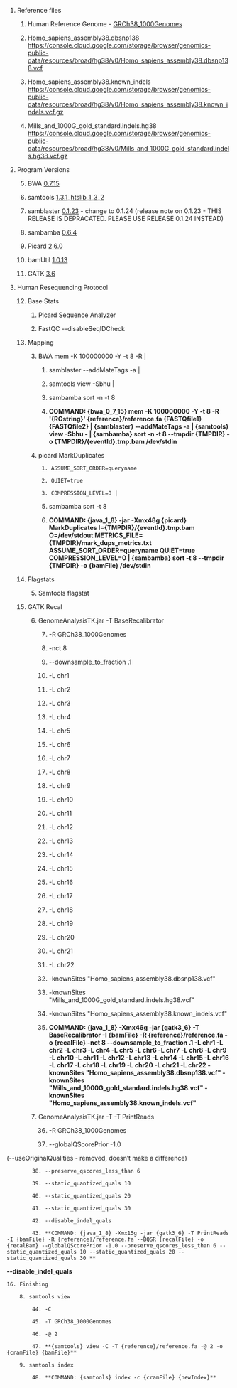1. Reference files

    1. Human Reference Genome - [GRCh38_1000Genomes](http://sourceforge.net/projects/bio-bwa/files/bwakit/bwakit-0.7.11_x64-linux.tar.bz2/download)

    2. Homo_sapiens_assembly38.dbsnp138 https://console.cloud.google.com/storage/browser/genomics-public-data/resources/broad/hg38/v0/Homo_sapiens_assembly38.dbsnp138.vcf

    3. Homo_sapiens_assembly38.known_indels https://console.cloud.google.com/storage/browser/genomics-public-data/resources/broad/hg38/v0/Homo_sapiens_assembly38.known_indels.vcf.gz

    4. Mills_and_1000G_gold_standard.indels.hg38 https://console.cloud.google.com/storage/browser/genomics-public-data/resources/broad/hg38/v0/Mills_and_1000G_gold_standard.indels.hg38.vcf.gz

2. Program Versions

    5. BWA [0.7.15](https://sourceforge.net/projects/bio-bwa/files/bwa-0.7.15.tar.bz2/download)

    6. samtools [1.3.1_htslib_1_3_2](https://sourceforge.net/projects/samtools/)

    7. samblaster [0.1.23](https://github.com/GregoryFaust/samblaster) - change to 0.1.24 (release note on 0.1.23 - THIS RELEASE IS DEPRACATED. PLEASE USE RELEASE 0.1.24 INSTEAD)

    8. sambamba [0.6.4](https://github.com/lomereiter/sambamba/releases)

    9. Picard [2.6.0](https://github.com/broadinstitute/picard/releases/tag/2.6.0)

    10. bamUtil [1.0.13](https://github.com/statgen/bamUtil/releases/tag/v1.0.13)

    11. GATK [3.6](https://software.broadinstitute.org/gatk/download/)

3. Human Resequencing Protocol

    12. Base Stats

        1. Picard Sequence Analyzer

        2. FastQC --disableSeqIDCheck

    13. Mapping

        3. BWA mem -K 100000000 -Y -t 8 -R |

            1. samblaster --addMateTags -a |

            2. samtools view -Sbhu |

            3. sambamba sort -n -t 8

            4. **COMMAND: {bwa_0_7_15} mem -K 100000000 -Y -t 8 -R '{RGstring}' {reference}/reference.fa {FASTQfile1} {FASTQfile2} | {samblaster} --addMateTags -a | {samtools} view -Sbhu - | {sambamba} sort -n -t 8 --tmpdir {TMPDIR} -o {TMPDIR}/{eventId}.tmp.bam /dev/stdin**

        4. picard MarkDuplicates 

                1. ASSUME_SORT_ORDER=queryname 

                2. QUIET=true 

                3. COMPRESSION_LEVEL=0 |

            5. sambamba sort -t 8

            6. **COMMAND: {java_1_8} -jar -Xmx48g {picard} MarkDuplicates I={TMPDIR}/{eventId}.tmp.bam O=/dev/stdout METRICS_FILE={TMPDIR}/mark_dups_metrics.txt ASSUME_SORT_ORDER=queryname QUIET=true COMPRESSION_LEVEL=0 | {sambamba} sort -t 8 --tmpdir {TMPDIR} -o {bamFile} /dev/stdin**

    14. Flagstats

        5. Samtools flagstat

    15. GATK Recal

        6. GenomeAnalysisTK.jar -T BaseRecalibrator

            7. -R GRCh38_1000Genomes                    

            8. -nct 8

            9. --downsample_to_fraction .1

            10. -L chr1 

            11. -L chr2 

            12. -L chr3 

            13. -L chr4 

            14. -L chr5 

            15. -L chr6

            16. -L chr7 

            17. -L chr8 

            18. -L chr9 

            19. -L chr10 

            20. -L chr11 

            21. -L chr12 

            22. -L chr13 

            23. -L chr14 

            24. -L chr15 

            25. -L chr16 

            26. -L chr17 

            27. -L chr18 

            28. -L chr19 

            29. -L chr20 

            30. -L chr21 

            31. -L chr22

            32. -knownSites "Homo_sapiens_assembly38.dbsnp138.vcf"

            33. -knownSites "Mills_and_1000G_gold_standard.indels.hg38.vcf"

            34. -knownSites "Homo_sapiens_assembly38.known_indels.vcf"

            35. **COMMAND: {java_1_8} -Xmx46g -jar {gatk3_6} -T BaseRecalibrator -I {bamFile} -R {reference}/reference.fa -o {recalFile} -nct 8 --downsample_to_fraction .1 -L chr1 -L chr2 -L chr3 -L chr4 -L chr5 -L chr6 -L chr7 -L chr8 -L chr9 -L chr10 -L chr11 -L chr12 -L chr13 -L chr14 -L chr15 -L chr16 -L chr17 -L chr18 -L chr19 -L chr20 -L chr21 -L chr22 -knownSites "Homo_sapiens_assembly38.dbsnp138.vcf" -knownSites "Mills_and_1000G_gold_standard.indels.hg38.vcf" -knownSites "Homo_sapiens_assembly38.known_indels.vcf"**

        7. GenomeAnalysisTK.jar -T -T PrintReads 

            36. -R GRCh38_1000Genomes 

            37. --globalQScorePrior -1.0 

(--useOriginalQualities - removed, doesn’t make a difference)

            38. --preserve_qscores_less_than 6

            39. --static_quantized_quals 10

            40. --static_quantized_quals 20

            41. --static_quantized_quals 30

            42. --disable_indel_quals

            43. **COMMAND: {java_1_8} -Xmx15g -jar {gatk3_6} -T PrintReads -I {bamFile} -R {reference}/reference.fa --BQSR {recalFile} -o {recalBam} --globalQScorePrior -1.0 --preserve_qscores_less_than 6 --static_quantized_quals 10 --static_quantized_quals 20 --static_quantized_quals 30 **

**--disable_indel_quals**

    16. Finishing

        8. samtools view

            44. -C 

            45. -T GRCh38_1000Genomes

            46. -@ 2  

            47. **{samtools} view -C -T {reference}/reference.fa -@ 2 -o {cramFile} {bamFile}**

        9. samtools index

            48. **COMMAND: {samtools} index -c {cramFile} {newIndex}**

